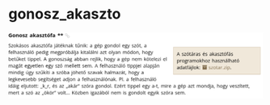 # gonosz_akaszto

<img src="https://github.com/tothhbalint/gonosz_akaszto/blob/main/misc/leiras.png">
